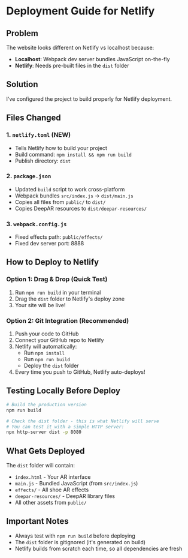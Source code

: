 # Deployment Guide for Netlify

## Problem
The website looks different on Netlify vs localhost because:
- **Localhost**: Webpack dev server bundles JavaScript on-the-fly
- **Netlify**: Needs pre-built files in the `dist` folder

## Solution
I've configured the project to build properly for Netlify deployment.

## Files Changed

### 1. `netlify.toml` (NEW)
- Tells Netlify how to build your project
- Build command: `npm install && npm run build`
- Publish directory: `dist`

### 2. `package.json`
- Updated `build` script to work cross-platform
- Webpack bundles `src/index.js` → `dist/main.js`
- Copies all files from `public/` to `dist/`
- Copies DeepAR resources to `dist/deepar-resources/`

### 3. `webpack.config.js`
- Fixed effects path: `public/effects/`
- Fixed dev server port: 8888

## How to Deploy to Netlify

### Option 1: Drag & Drop (Quick Test)
1. Run `npm run build` in your terminal
2. Drag the `dist` folder to Netlify's deploy zone
3. Your site will be live!

### Option 2: Git Integration (Recommended)
1. Push your code to GitHub
2. Connect your GitHub repo to Netlify
3. Netlify will automatically:
   - Run `npm install`
   - Run `npm run build`
   - Deploy the `dist` folder
4. Every time you push to GitHub, Netlify auto-deploys!

## Testing Locally Before Deploy
```bash
# Build the production version
npm run build

# Check the dist folder - this is what Netlify will serve
# You can test it with a simple HTTP server:
npx http-server dist -p 8080
```

## What Gets Deployed
The `dist` folder will contain:
- `index.html` - Your AR interface
- `main.js` - Bundled JavaScript (from `src/index.js`)
- `effects/` - All shoe AR effects
- `deepar-resources/` - DeepAR library files
- All other assets from `public/`

## Important Notes
- Always test with `npm run build` before deploying
- The `dist` folder is gitignored (it's generated on build)
- Netlify builds from scratch each time, so all dependencies are fresh
